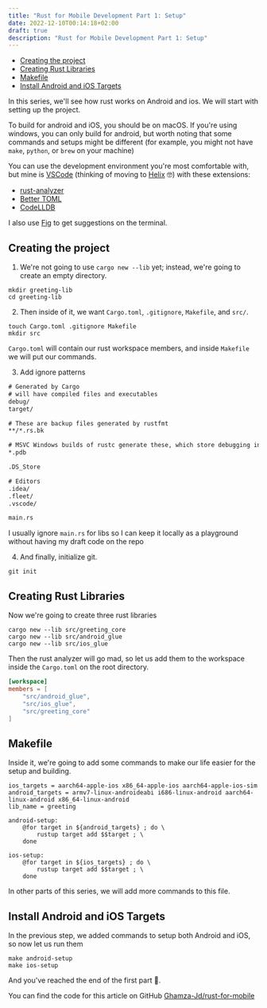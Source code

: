 ```yaml
---
title: "Rust for Mobile Development Part 1: Setup"
date: 2022-12-10T00:14:18+02:00
draft: true
description: "Rust for Mobile Development Part 1: Setup"
---
```


- [Creating the project](#creating-the-project)
- [Creating Rust Libraries](#creating-rust-libraries)
- [Makefile](#makefile)
- [Install Android and iOS Targets](#install-android-and-ios-targets)


In this series, we'll see how rust works on Android and ios. We will start with setting up the project.

To build for android and iOS, you should be on macOS. If you're using windows, you can only build for android, but worth noting that some commands and setups might be different (for example, you might not have `make`, `python`, or `brew` on your machine)

You can use the development environment you're most comfortable with, but mine is [VSCode](https://code.visualstudio.com/) (thinking of moving to [Helix](https://helix-editor.com/) 🤓) with these extensions:
- [rust-analyzer](https://marketplace.visualstudio.com/items?itemName=rust-lang.rust-analyzer)
- [Better TOML](https://marketplace.visualstudio.com/items?itemName=bungcip.better-toml)
- [CodeLLDB](https://marketplace.visualstudio.com/items?itemName=vadimcn.vscode-lldb)

I also use [Fig](https://fig.io/) to get suggestions on the terminal.

## Creating the project

1. We're not going to use `cargo new --lib` yet; instead, we're going to create an empty directory.

```shell
mkdir greeting-lib
cd greeting-lib
```

2. Then inside of it, we want `Cargo.toml`, `.gitignore`, `Makefile`, and `src/`.

```shell
touch Cargo.toml .gitignore Makefile
mkdir src
```

`Cargo.toml` will contain our rust workspace members, and inside `Makefile` we will put our commands.


3. Add ignore patterns

```txt
# Generated by Cargo
# will have compiled files and executables
debug/
target/

# These are backup files generated by rustfmt
**/*.rs.bk

# MSVC Windows builds of rustc generate these, which store debugging information
*.pdb

.DS_Store

# Editors
.idea/
.fleet/
.vscode/

main.rs
```

I usually ignore `main.rs` for libs so I can keep it locally as a playground without having my draft code on the repo


4. And finally, initialize git.

```shell
git init
```

## Creating Rust Libraries

Now we're going to create three rust libraries
```
cargo new --lib src/greeting_core
cargo new --lib src/android_glue
cargo new --lib src/ios_glue
```

Then the rust analyzer will go mad, so let us add them to the workspace inside the `Cargo.toml` on the root directory.

```toml
[workspace]
members = [
    "src/android_glue",
    "src/ios_glue",
    "src/greeting_core"
]
```

## Makefile

Inside it, we're going to add some commands to make our life easier for the setup and building.

```make
ios_targets = aarch64-apple-ios x86_64-apple-ios aarch64-apple-ios-sim
android_targets = armv7-linux-androideabi i686-linux-android aarch64-linux-android x86_64-linux-android
lib_name = greeting

android-setup:
	@for target in ${android_targets} ; do \
        rustup target add $$target ; \
    done

ios-setup:
	@for target in ${ios_targets} ; do \
        rustup target add $$target ; \
    done
```

In other parts of this series, we will add more commands to this file.

## Install Android and iOS Targets

In the previous step, we added commands to setup both Android and iOS, so now let us run them

```shell
make android-setup
make ios-setup
```

And you've reached the end of the first part 🦀.

You can find the code for this article on GitHub [Ghamza-Jd/rust-for-mobile](https://github.com/Ghamza-Jd/rust-for-mobile/tree/part-1-setup)
